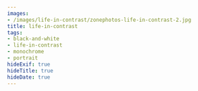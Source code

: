 ```yaml
---
images:
- /images/life-in-contrast/zonephotos-life-in-contrast-2.jpg
title: life-in-contrast
tags:
- black-and-white
- life-in-contrast
- monochrome
- portrait
hideExif: true
hideTitle: true
hideDate: true
---
```

